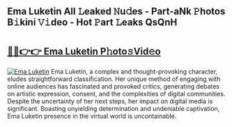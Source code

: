 ## Ema Luketin All 𝙻eaked 𝙽u𝚍es - Part-aNk 𝙿hotos B𝚒kini 𝚅𝚒deo - Hot 𝙿art 𝙻eaks QsQnH

# <h2><a href="http://ld39gsu.urlbe.top/?page=Ema+Luketin">🔗🔗👉👉 Ema Luketin P𝚑oto𝚜Vid𝚎o</a></h2>

[![Ema Luketin](https://i.imgur.com/eBuTRDB.gif)](http://ld39gsu.urlbe.top/?page=Ema+Luketin)
Ema Luketin, a complex and thought-provoking character, eludes straightforward classification. Her unique method of engaging with online audiences has fascinated and provoked critics, generating debates on artistic expression, consent, and the complexities of digital communities. Despite the uncertainty of her next steps, her impact on digital media is significant. Boasting unyielding determination and undeniable captivation, Ema Luketin presence in the virtual world is uncontainable.
